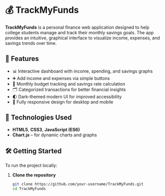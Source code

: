 # 💰 TrackMyFunds

**TrackMyFunds** is a personal finance web application designed to help college students manage and track their monthly savings goals. The app provides an intuitive, graphical interface to visualize income, expenses, and savings trends over time.

## 🌟 Features

- 📊 Interactive dashboard with income, spending, and savings graphs
- ➕ Add income and expenses via simple buttons
- 🧮 Monthly budget tracking and savings rate calculation
- 🗂️ Categorized transactions for better financial insights
- 🌓 Dark-themed modern UI for improved accessibility
- 📱 Fully responsive design for desktop and mobile

## 🚀 Technologies Used

- **HTML5**, **CSS3**, **JavaScript (ES6)**
- **Chart.js** – for dynamic charts and graphs

## 🛠️ Getting Started

To run the project locally:

1. **Clone the repository**
   ```bash
   git clone https://github.com/your-username/TrackMyFunds.git
   cd TrackMyFunds
